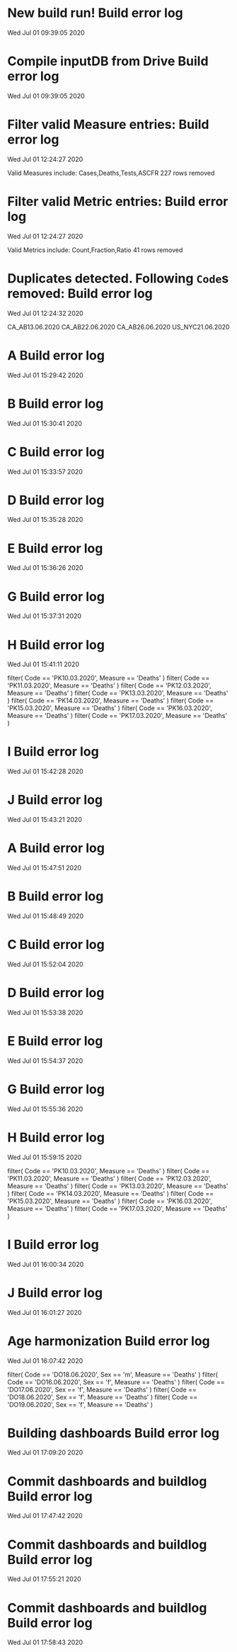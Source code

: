 
# New build run! Build error log
 Wed Jul 01 09:39:05 2020 


# Compile inputDB from Drive Build error log
 Wed Jul 01 09:39:05 2020 


# Filter valid Measure entries: Build error log
 Wed Jul 01 12:24:27 2020 

Valid Measures include: Cases,Deaths,Tests,ASCFR
 227 rows removed
# Filter valid Metric entries: Build error log
 Wed Jul 01 12:24:27 2020 

Valid Metrics include: Count,Fraction,Ratio
 41 rows removed
# Duplicates detected. Following `Code`s removed: Build error log
 Wed Jul 01 12:24:32 2020 

CA_AB13.06.2020
CA_AB22.06.2020
CA_AB26.06.2020
US_NYC21.06.2020
# A Build error log
 Wed Jul 01 15:29:42 2020 


# B Build error log
 Wed Jul 01 15:30:41 2020 


# C Build error log
 Wed Jul 01 15:33:57 2020 


# D Build error log
 Wed Jul 01 15:35:28 2020 


# E Build error log
 Wed Jul 01 15:36:26 2020 


# G Build error log
 Wed Jul 01 15:37:31 2020 


# H Build error log
 Wed Jul 01 15:41:11 2020 

filter( Code == 'PK10.03.2020', Measure == 'Deaths' )
filter( Code == 'PK11.03.2020', Measure == 'Deaths' )
filter( Code == 'PK12.03.2020', Measure == 'Deaths' )
filter( Code == 'PK13.03.2020', Measure == 'Deaths' )
filter( Code == 'PK14.03.2020', Measure == 'Deaths' )
filter( Code == 'PK15.03.2020', Measure == 'Deaths' )
filter( Code == 'PK16.03.2020', Measure == 'Deaths' )
filter( Code == 'PK17.03.2020', Measure == 'Deaths' )

# I Build error log
 Wed Jul 01 15:42:28 2020 


# J Build error log
 Wed Jul 01 15:43:21 2020 


# A Build error log
 Wed Jul 01 15:47:51 2020 


# B Build error log
 Wed Jul 01 15:48:49 2020 


# C Build error log
 Wed Jul 01 15:52:04 2020 


# D Build error log
 Wed Jul 01 15:53:38 2020 


# E Build error log
 Wed Jul 01 15:54:37 2020 


# G Build error log
 Wed Jul 01 15:55:36 2020 


# H Build error log
 Wed Jul 01 15:59:15 2020 

filter( Code == 'PK10.03.2020', Measure == 'Deaths' )
filter( Code == 'PK11.03.2020', Measure == 'Deaths' )
filter( Code == 'PK12.03.2020', Measure == 'Deaths' )
filter( Code == 'PK13.03.2020', Measure == 'Deaths' )
filter( Code == 'PK14.03.2020', Measure == 'Deaths' )
filter( Code == 'PK15.03.2020', Measure == 'Deaths' )
filter( Code == 'PK16.03.2020', Measure == 'Deaths' )
filter( Code == 'PK17.03.2020', Measure == 'Deaths' )

# I Build error log
 Wed Jul 01 16:00:34 2020 


# J Build error log
 Wed Jul 01 16:01:27 2020 


# Age harmonization Build error log
 Wed Jul 01 16:07:42 2020 

filter( Code == 'DO18.06.2020', Sex == 'm', Measure == 'Deaths' )
filter( Code == 'DO16.06.2020', Sex == 'f', Measure == 'Deaths' )
filter( Code == 'DO17.06.2020', Sex == 'f', Measure == 'Deaths' )
filter( Code == 'DO18.06.2020', Sex == 'f', Measure == 'Deaths' )
filter( Code == 'DO19.06.2020', Sex == 'f', Measure == 'Deaths' )

# Building dashboards Build error log
 Wed Jul 01 17:09:20 2020 


# Commit dashboards and buildlog Build error log
 Wed Jul 01 17:47:42 2020 


# Commit dashboards and buildlog Build error log
 Wed Jul 01 17:55:21 2020 


# Commit dashboards and buildlog Build error log
 Wed Jul 01 17:58:43 2020 

